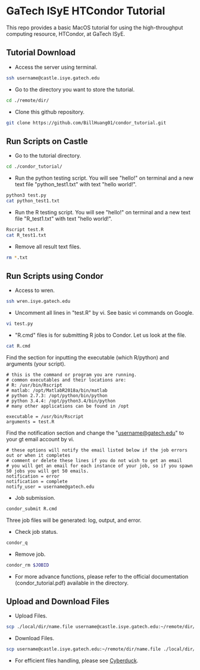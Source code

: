 # GaTech ISyE HTCondor Tutorial
This repo provides a basic MacOS tutorial for using the high-throughput computing resource, HTCondor, at GaTech ISyE. 

## Tutorial Download 
- Access the server using terminal.
```sh
ssh username@castle.isye.gatech.edu
```
- Go to the directory you want to store the tutorial.
```sh
cd ./remote/dir/
```
- Clone this github repository.
```sh
git clone https://github.com/BillHuang01/condor_tutorial.git
```

## Run Scripts on Castle
- Go to the tutorial directory.
```sh
cd ./condor_tutorial/
```
- Run the python testing script. You will see "hello!" on terminal and a new text file "python_test1.txt" with text "hello world!". 
```sh
python3 test.py
cat python_test1.txt
```
- Run the R testing script. You will see "hello!" on terminal and a new text file "R_test1.txt" with text "hello world!".
```sh
Rscript test.R
cat R_test1.txt
```
- Remove all result text files.
```sh
rm *.txt
```

## Run Scripts using Condor
- Access to wren.
```sh
ssh wren.isye.gatech.edu
```
- Uncomment all lines in "test.R" by vi. See basic vi commands on Google.
```sh
vi test.py
```
- "R.cmd" files is for submitting R jobs to Condor. Let us look at the file.
```sh
cat R.cmd
```
Find the section for inputting the executable (which R/python) and arguments (your script).
```text
# this is the command or program you are running. 
# common executables and their locations are:
# R: /usr/bin/Rscript
# matlab: /opt/MatlabR2018a/bin/matlab 
# python 2.7.3: /opt/python/bin/python 
# python 3.4.4: /opt/python3.4/bin/python 
# many other applications can be found in /opt

executable = /usr/bin/Rscript  
arguments = test.R
```
Find the notification section and change the "username@gatech.edu" to your gt email account by vi.
```text
# these options will notify the email listed below if the job errors out or when it completes
# comment or delete these lines if you do not wish to get an email
# you will get an email for each instance of your job, so if you spawn 50 jobs you will get 50 emails.
notification = error
notification = complete
notify_user = username@gatech.edu
```
- Job submission.
```sh
condor_submit R.cmd
```
Three job files will be generated: log, output, and error.
- Check job status.
```sh
condor_q
```
- Remove job.
```sh
condor_rm $JOBID
```
- For more advance functions, please refer to the official documentation (condor_tutorial.pdf) available in the directory.

## Upload and Download Files
- Upload Files.
```sh
scp ./local/dir/name.file username@castle.isye.gatech.edu:~/remote/dir/
```
- Download Files.
```sh
scp username@castle.isye.gatech.edu:~/remote/dir/name.file ./local/dir/
```
- For efficient files handling, please see [Cyberduck][1].


[1]:https://cyberduck.io

